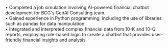 •	Completed a job simulation involving AI-powered financial chatbot development for BCG's GenAI Consulting team. <br>
•	Gained experience in Python programming, including the use of libraries such as pandas for data manipulation. <br>
•	Integrated and interpreted complex financial data from 10-K and 10-Q reports, employing rule-based logic to create a chatbot that provides user-friendly financial insights and analysis.
